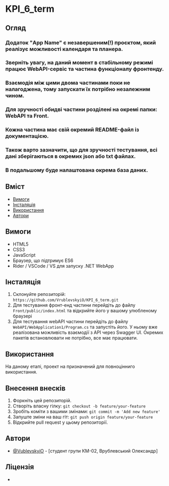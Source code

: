 # KPI_6_term


## Огляд

### Додаток "App Name" є незавершеним(!) проєктом, який реалізує можливості календаря та планера. 
### Зверніть увагу, на даний момент в стабільному режимі працює WebAPI-сервіс та частина функціоналу фронтенду. 
### Взаємодія між цими двома частинами поки не налагоджена, тому запускати їх потрібно незалежним чином. 
### Для зручності обидві частини розділені на окремі папки: WebAPI та Front. 
### Кожна частина має свій окремий README-файл із документацією. 
### Також варто зазначити, що для зручності тестування, всі дані зберігаються в окремих json або txt файлах. 
### В подальшому буде налаштована окрема база даних.


## Вміст

- [Вимоги](#вимоги)
- [Інсталяція](#інсталяція)
- [Використання](#використання)
- [Автори](#автори)

## Вимоги

- HTML5
- CSS3
- JavaScript
- Браузер, що підтримує ES6
- Rider / VSCode / VS для запуску .NET WebApp

## Інсталяція

1. Склонуйте репозиторій: `https://github.com/VrublevskyiO/KPI_6_term.git`
2. Для тестування фронт-енд частини перейдіть до файлу `Front/public/index.html` та відкрийте його у вашому улюбленому браузері
3. Для тестування webAPI частини перейдіть до файлу `WebAPI/WebApplication1/Program.cs` та запустіть його. 
У ньому вже реалізована можливість взаємодії з API через Swagger UI. Окремих пакетів встановлювати не потрібно, все має працювати.

## Використання

На даному етапі, проект на призначений для повноцінниго використання.

## Внесення внесків

1. Форкніть цей репозиторій.
2. Створіть власну гілку: `git checkout -b feature/your-feature`
3. Зробіть коміти з вашими змінами: `git commit -m 'Add new feature'`
4. Запуште зміни на ваш гіт: `git push origin feature/your-feature`
5. Відкрийте pull request у цьому репозиторії.

## Автори

- [@VublevskyiO](https://github.com/VrublevskyiO) - [студент групи КМ-02, Врублевський Олександр]

## Ліцензія

-
